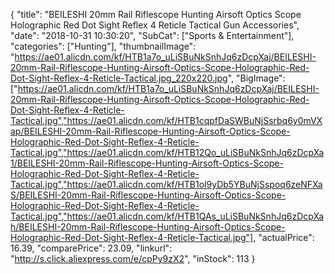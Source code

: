 {
	"title": "BEILESHI 20mm Rail Riflescope Hunting Airsoft Optics Scope Holographic Red Dot Sight Reflex 4 Reticle Tactical Gun Accessories",
	"date": "2018-10-31 10:30:20",
	"SubCat": ["Sports & Entertainment"],
	"categories": ["Hunting"],
	"thumbnailImage": "https://ae01.alicdn.com/kf/HTB1a7o_uLiSBuNkSnhJq6zDcpXaj/BEILESHI-20mm-Rail-Riflescope-Hunting-Airsoft-Optics-Scope-Holographic-Red-Dot-Sight-Reflex-4-Reticle-Tactical.jpg_220x220.jpg",
	"BigImage": ["https://ae01.alicdn.com/kf/HTB1a7o_uLiSBuNkSnhJq6zDcpXaj/BEILESHI-20mm-Rail-Riflescope-Hunting-Airsoft-Optics-Scope-Holographic-Red-Dot-Sight-Reflex-4-Reticle-Tactical.jpg","https://ae01.alicdn.com/kf/HTB1cqpfDaSWBuNjSsrbq6y0mVXap/BEILESHI-20mm-Rail-Riflescope-Hunting-Airsoft-Optics-Scope-Holographic-Red-Dot-Sight-Reflex-4-Reticle-Tactical.jpg","https://ae01.alicdn.com/kf/HTB12Qo_uLiSBuNkSnhJq6zDcpXa1/BEILESHI-20mm-Rail-Riflescope-Hunting-Airsoft-Optics-Scope-Holographic-Red-Dot-Sight-Reflex-4-Reticle-Tactical.jpg","https://ae01.alicdn.com/kf/HTB1ol9yDb5YBuNjSspoq6zeNFXaS/BEILESHI-20mm-Rail-Riflescope-Hunting-Airsoft-Optics-Scope-Holographic-Red-Dot-Sight-Reflex-4-Reticle-Tactical.jpg","https://ae01.alicdn.com/kf/HTB1QAs_uLiSBuNkSnhJq6zDcpXah/BEILESHI-20mm-Rail-Riflescope-Hunting-Airsoft-Optics-Scope-Holographic-Red-Dot-Sight-Reflex-4-Reticle-Tactical.jpg"],
	"actualPrice": 16.39,
	"comparePrice": 23.09,
	"linkurl": "http://s.click.aliexpress.com/e/cpPy9zX2",
	"inStock": 113
}
